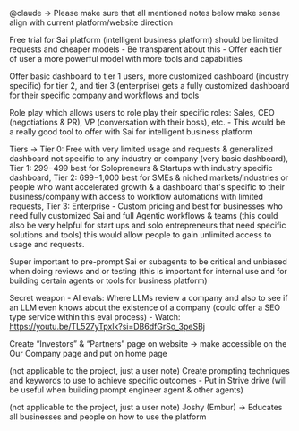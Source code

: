 @claude -> Please make sure that all mentioned notes below make sense align with current platform/website direction

Free trial for Sai platform (intelligent business platform) should be limited requests and cheaper models - Be transparent about this  - Offer each tier of user a more powerful model with more tools and capabilities

Offer basic dashboard to tier 1 users, more customized dashboard (industry specific) for tier 2, and tier 3 (enterprise) gets a fully customized dashboard for their specific company and workflows and tools

Role play which allows users to role play their specific roles: Sales, CEO (negotiations & PR), VP (conversation with their boss), etc. - This would be a really good tool to offer with Sai for intelligent business platform

Tiers -> Tier 0: Free with very limited usage and requests & generalized dashboard not specific to any industry or company (very basic dashboard), Tier 1: $299-$499  best for Solopreneurs & Startups with industry specific dashboard, Tier 2: $699-$1,000 best for SMEs & niched markets/industries or people who want accelerated growth & a dashboard that's specific to their business/company with access to workflow automations with limited requests, Tier 3: Enterprise - Custom pricing and best for businesses who need fully customized Sai and full Agentic workflows & teams (this could also be very helpful for start ups and solo entrepreneurs that need specific solutions and tools) this would allow people to gain unlimited access to usage and requests.

Super important to pre-prompt Sai or subagents to be critical and unbiased when doing reviews and or testing (this is important for internal use and for building certain agents or tools for business platform)

Secret weapon - AI evals: Where LLMs review a company and also to see if an LLM even knows about the existence of a company (could offer a SEO type service within this eval process) - Watch: https://youtu.be/TL527yTpxlk?si=DB6dfGrSo_3peSBj

Create “Investors” & “Partners” page on website -> make accessible on the Our Company page and put on home page

(not applicable to the project, just a user note) Create prompting techniques and keywords to use to achieve specific outcomes - Put in Strive drive (will be useful when building prompt engineer agent & other agents)

(not applicable to the project, just a user note) Joshy (Embur) -> Educates all businesses and people on how to use the platform

